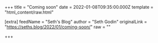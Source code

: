 
+++
title = "Coming soon"
date = 2022-01-08T09:35:00.000Z
template = "html_content/raw.html"

[extra]
feedName = "Seth's Blog"
author = "Seth Godin"
originalLink = "https://seths.blog/2022/01/coming-soon/"
raw = ""

+++

